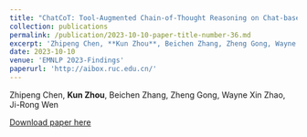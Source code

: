 ```yaml
---
title: "ChatCoT: Tool-Augmented Chain-of-Thought Reasoning on Chat-based Large Language Models"
collection: publications
permalink: /publication/2023-10-10-paper-title-number-36.md
excerpt: 'Zhipeng Chen, **Kun Zhou**, Beichen Zhang, Zheng Gong, Wayne Xin Zhao, Ji-Rong Wen'
date: 2023-10-10
venue: 'EMNLP 2023-Findings'
paperurl: 'http://aibox.ruc.edu.cn/'
---
```

Zhipeng Chen, **Kun Zhou**, Beichen Zhang, Zheng Gong, Wayne Xin Zhao, Ji-Rong Wen

[Download paper here](http://aibox.ruc.edu.cn/)
